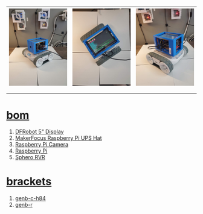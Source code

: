 
| [![image](../images/blue4-2.jpg)](#) | [![image](../images/blue4-3.jpg)](#) | [![image](../images/blue4-4.jpg)](#) |
| --- | --- | --- |

---

# [bom](../parts.md)

1. [DFRobot 5" Display](../parts.md#dfrobot-5-display)
1. [MakerFocus Raspberry Pi UPS Hat](../parts.md#makerfocus-raspberry-pi-ups-hat)
1. [Raspberry Pi Camera](../parts.md#raspberry-pi-camera)
1. [Raspberry Pi](../parts.md#raspberry-pi)
1. [Sphero RVR](../parts.md#sphero-rvr)

# [brackets](../brackets)

1. [genb-c-h84](../brackets/genb-c-h84/genb-c-h84.stl)
1. [genb-r](../brackets/genb-r/genb-r.stl)

